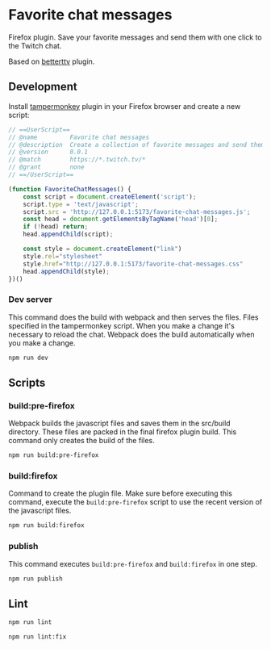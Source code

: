 # Favorite chat messages

Firefox plugin. Save your favorite messages and send them with one click to the Twitch chat.

Based on [betterttv](https://github.com/night/betterttv) plugin.

## Development

Install [tampermonkey](https://www.tampermonkey.net/) plugin in your Firefox browser and create a new script:

```javascript
// ==UserScript==
// @name         Favorite chat messages
// @description  Create a collection of favorite messages and send them with only one click
// @version      0.0.1
// @match        https://*.twitch.tv/*
// @grant        none
// ==/UserScript==

(function FavoriteChatMessages() {
    const script = document.createElement('script');
    script.type = 'text/javascript';
    script.src = 'http://127.0.0.1:5173/favorite-chat-messages.js';
    const head = document.getElementsByTagName('head')[0];
    if (!head) return;
    head.appendChild(script);

    const style = document.createElement("link")
    style.rel="stylesheet"
    style.href="http://127.0.0.1:5173/favorite-chat-messages.css"
    head.appendChild(style);
})()
```

### Dev server

This command does the build with webpack and then serves the files. Files specified in the tampermonkey script. When you make a change it's necessary to reload the chat. Webpack does the build automatically when you make a change.

```bash
npm run dev
```

## Scripts

### build:pre-firefox

Webpack builds the javascript files and saves them in the src/build directory. These files are packed in the final firefox plugin build. This command only creates the build of the files.

```bash
npm run build:pre-firefox
```

### build:firefox

Command to create the plugin file. Make sure before executing this command, execute the `build:pre-firefox` script to use the recent version of the javascript files.

```bash
npm run build:firefox
```

### publish

This command executes `build:pre-firefox` and `build:firefox` in one step.

```bash
npm run publish
```

## Lint

```bash
npm run lint
```

```bash
npm run lint:fix
```
